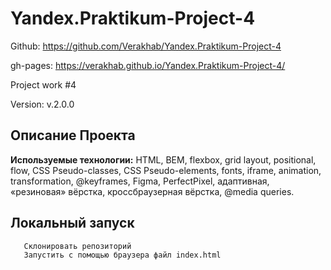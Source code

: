 # Yandex.Praktikum-Project-4

Github: https://github.com/Verakhab/Yandex.Praktikum-Project-4

gh-pages: https://verakhab.github.io/Yandex.Praktikum-Project-4/

Project work #4

Version: v.2.0.0

## Описание Проекта
__Используемые технологии:__ HTML, BEM, flexbox, grid layout, positional, flow, CSS Pseudo-classes,
CSS Pseudo-elements, fonts, iframe, animation, transformation, @keyframes,
Figma, PerfectPixel, адаптивная, «резиновая» вёрстка, кроссбраузерная вёрстка, @media queries.

## Локальный запуск
  ```
     Склонировать репозиторий
     Запустить с помощью браузера файл index.html
  ```
